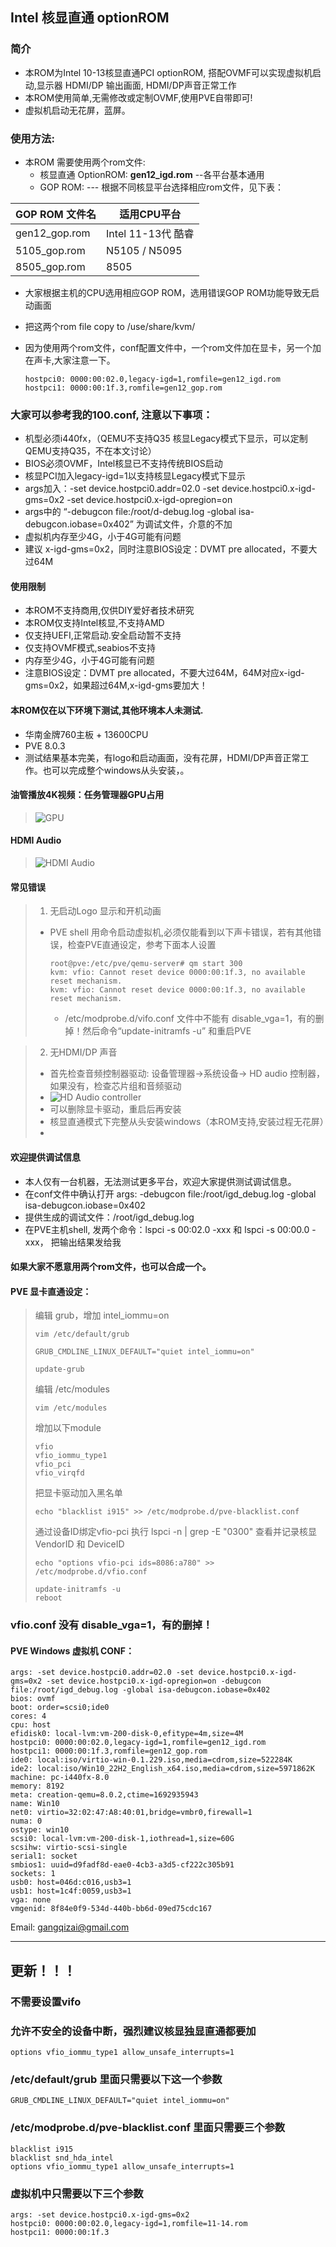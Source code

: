 ## Intel 核显直通 optionROM


### 简介
  - 本ROM为Intel 10-13核显直通PCI optionROM, 搭配OVMF可以实现虚拟机启动,显示器 HDMI/DP 输出画面, HDMI/DP声音正常工作
  - 本ROM使用简单,无需修改或定制OVMF,使用PVE自带即可!
  - 虚拟机启动无花屏，蓝屏。


### 使用方法:

+ 本ROM 需要使用两个rom文件:
  - 核显直通 OptionROM: **gen12_igd.rom**   --各平台基本通用
  - GOP ROM:  --- 根据不同核显平台选择相应rom文件，见下表：

GOP ROM 文件名         | 适用CPU平台
----------------------|----------------------------
gen12_gop.rom         | Intel 11-13代 酷睿 
5105_gop.rom          | N5105 / N5095
8505_gop.rom          | 8505

  - 大家根据主机的CPU选用相应GOP ROM，选用错误GOP ROM功能导致无启动画面

+ 把这两个rom file copy to /use/share/kvm/
+ 因为使用两个rom文件，conf配置文件中，一个rom文件加在显卡，另一个加在声卡,大家注意一下。

   ```
   hostpci0: 0000:00:02.0,legacy-igd=1,romfile=gen12_igd.rom
   hostpci1: 0000:00:1f.3,romfile=gen12_gop.rom
   ```

### 大家可以参考我的100.conf, 注意以下事项：
 + 机型必须i440fx，（QEMU不支持Q35 核显Legacy模式下显示，可以定制QEMU支持Q35，不在本文讨论）
 + BIOS必须OVMF，Intel核显已不支持传统BIOS启动
 + 核显PCI加入legacy-igd=1以支持核显Legacy模式下显示
 + args加入：-set device.hostpci0.addr=02.0 -set device.hostpci0.x-igd-gms=0x2 -set device.hostpci0.x-igd-opregion=on
 + args中的 “-debugcon file:/root/d-debug.log -global isa-debugcon.iobase=0x402” 为调试文件，介意的不加
 + 虚拟机内存至少4G，小于4G可能有问题
 + 建议 x-igd-gms=0x2，同时注意BIOS设定：DVMT pre allocated，不要大过64M 


#### 使用限制

+ 本ROM不支持商用,仅供DIY爱好者技术研究
+ 本ROM仅支持Intel核显,不支持AMD
+ 仅支持UEFI,正常启动.安全启动暂不支持
+ 仅支持OVMF模式,seabios不支持
+ 内存至少4G，小于4G可能有问题
+ 注意BIOS设定：DVMT pre allocated，不要大过64M，64M对应x-igd-gms=0x2，如果超过64M,x-igd-gms要加大！


#### 本ROM仅在以下环境下测试,其他环境本人未测试.
+ 华南金牌760主板 + 13600CPU
+ PVE 8.0.3
+ 测试结果基本完美，有logo和启动画面，没有花屏，HDMI/DP声音正常工作。也可以完成整个windows从头安装，。

#### 油管播放4K视频：任务管理器GPU占用
> ![GPU](https://raw.githubusercontent.com/gangqizai/igd/main/test_screenshot/task_manager.PNG "GPU")

#### HDMI Audio 
> ![HDMI Audio](https://raw.githubusercontent.com/gangqizai/igd/main/test_screenshot/hdmi-audio.PNG "HDMI Audio")

#### 常见错误
> 1. 无启动Logo 显示和开机动画
> + PVE shell 用命令启动虚拟机,必须仅能看到以下声卡错误，若有其他错误，检查PVE直通设定，参考下面本人设置
>   ```
>   root@pve:/etc/pve/qemu-server# qm start 300
>   kvm: vfio: Cannot reset device 0000:00:1f.3, no available reset mechanism.
>   kvm: vfio: Cannot reset device 0000:00:1f.3, no available reset mechanism.
>   ```
>   + /etc/modprobe.d/vifo.conf 文件中不能有 disable_vga=1，有的删掉！然后命令“update-initramfs -u” 和重启PVE
   
> 2. 无HDMI/DP 声音
> + 首先检查音频控制器驱动: 设备管理器->系统设备-> HD audio 控制器，如果没有，检查芯片组和音频驱动
> + ![HD Audio controller](https://raw.githubusercontent.com/gangqizai/igd/main/test_screenshot/hdmi-audio-controller.PNG "HD Audio Controller")
> + 可以删除显卡驱动，重启后再安装
> + 核显直通模式下完整从头安装windows（本ROM支持,安装过程无花屏）
> + 

#### 欢迎提供调试信息
+ 本人仅有一台机器，无法测试更多平台，欢迎大家提供测试调试信息。
+ 在conf文件中确认打开 args: -debugcon file:/root/igd_debug.log -global isa-debugcon.iobase=0x402
+ 提供生成的调试文件：/root/igd_debug.log
+ 在PVE主机shell, 发两个命令：lspci -s 00:02.0 -xxx 和 lspci -s 00:00.0 -xxx， 把输出结果发给我


#### 如果大家不愿意用两个rom文件，也可以合成一个。

#### PVE 显卡直通设定：

>  编辑 grub，增加 intel_iommu=on
> ```
> vim /etc/default/grub
> ```
> ```
> GRUB_CMDLINE_LINUX_DEFAULT="quiet intel_iommu=on"
> ```
> ```
> update-grub
> ```
>
> 编辑 /etc/modules
> ```
> vim /etc/modules
> ```
> 增加以下module
> ```
> vfio
> vfio_iommu_type1
> vfio_pci
> vfio_virqfd
> ```
> 把显卡驱动加入黑名单
> ```
> echo "blacklist i915" >> /etc/modprobe.d/pve-blacklist.conf
> ```
> 通过设备ID绑定vfio-pci
> 执行 lspci -n | grep -E "0300" 查看并记录核显 VendorID 和 DeviceID
>
> ```
> echo "options vfio-pci ids=8086:a780" >> /etc/modprobe.d/vfio.conf
> ```
> ```
> update-initramfs -u
> reboot
> ```
### vfio.conf 没有 disable_vga=1，有的删掉！

#### PVE Windows 虚拟机 CONF：

```
args: -set device.hostpci0.addr=02.0 -set device.hostpci0.x-igd-gms=0x2 -set device.hostpci0.x-igd-opregion=on -debugcon file:/root/igd_debug.log -global isa-debugcon.iobase=0x402
bios: ovmf
boot: order=scsi0;ide0
cores: 4
cpu: host
efidisk0: local-lvm:vm-200-disk-0,efitype=4m,size=4M
hostpci0: 0000:00:02.0,legacy-igd=1,romfile=gen12_igd.rom
hostpci1: 0000:00:1f.3,romfile=gen12_gop.rom
ide0: local:iso/virtio-win-0.1.229.iso,media=cdrom,size=522284K
ide2: local:iso/Win10_22H2_English_x64.iso,media=cdrom,size=5971862K
machine: pc-i440fx-8.0
memory: 8192
meta: creation-qemu=8.0.2,ctime=1692935943
name: Win10
net0: virtio=32:02:47:A8:40:01,bridge=vmbr0,firewall=1
numa: 0
ostype: win10
scsi0: local-lvm:vm-200-disk-1,iothread=1,size=60G
scsihw: virtio-scsi-single
serial1: socket
smbios1: uuid=d9fadf8d-eae0-4cb3-a3d5-cf222c305b91
sockets: 1
usb0: host=046d:c016,usb3=1
usb1: host=1c4f:0059,usb3=1
vga: none
vmgenid: 8f84e0f9-534d-440b-bb6d-09ed75cdc167
```

Email: gangqizai@gmail.com

---
## 更新！！！
### 不需要设置vifo
### 允许不安全的设备中断，强烈建议核显独显直通都要加
```
options vfio_iommu_type1 allow_unsafe_interrupts=1
```
### /etc/default/grub 里面只需要以下这一个参数
```
GRUB_CMDLINE_LINUX_DEFAULT="quiet intel_iommu=on"
```
### /etc/modprobe.d/pve-blacklist.conf 里面只需要三个参数
```
blacklist i915
blacklist snd_hda_intel
options vfio_iommu_type1 allow_unsafe_interrupts=1
```
### 虚拟机中只需要以下三个参数
```
args: -set device.hostpci0.x-igd-gms=0x2
hostpci0: 0000:00:02.0,legacy-igd=1,romfile=11-14.rom
hostpci1: 0000:00:1f.3
```
